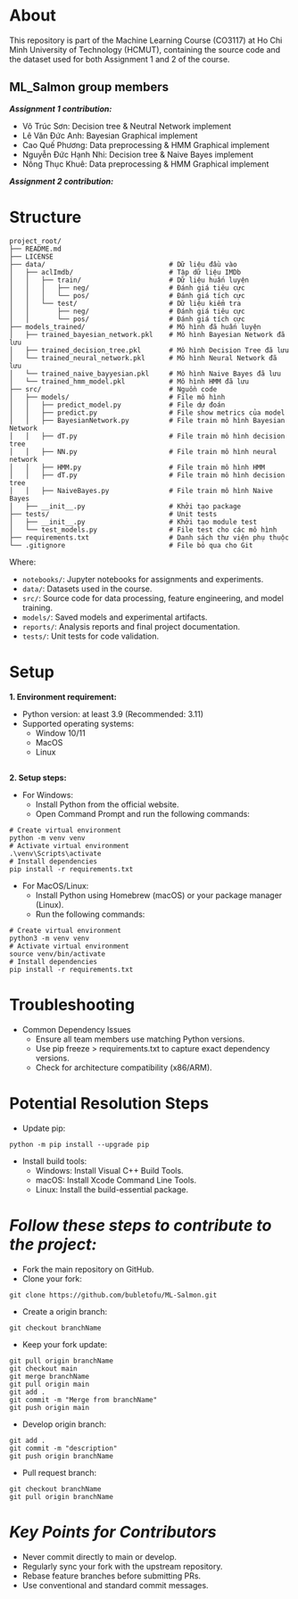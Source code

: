# About
This repository is part of the Machine Learning Course (CO3117) at Ho Chi Minh University of Technology (HCMUT), containing the source code and the dataset used for both Assignment 1 and 2 of the course. 


## ML_Salmon group members
***Assignment 1 contribution:***
- Võ Trúc Sơn: Decision tree & Neutral Network implement
- Lê Văn Đức Anh: Bayesian Graphical implement
- Cao Quế Phương: Data preprocessing & HMM Graphical implement 
- Nguyễn Đức Hạnh Nhi: Decision tree & Naive Bayes implement
- Nông Thục Khuê: Data preprocessing & HMM Graphical implement

***Assignment 2 contribution:***

# Structure
```
project_root/
├── README.md
├── LICENSE
├── data/                               # Dữ liệu đầu vào
│   ├── aclImdb/                        # Tập dữ liệu IMDb
│   │   ├── train/                      # Dữ liệu huấn luyện
│   │   │   ├── neg/                    # Đánh giá tiêu cực
│   │   │   └── pos/                    # Đánh giá tích cực
│   │   └── test/                       # Dữ liệu kiểm tra
│   │       ├── neg/                    # Đánh giá tiêu cực
│   │       └── pos/                    # Đánh giá tích cực
├── models_trained/                     # Mô hình đã huấn luyện
│   ├── trained_bayesian_network.pkl    # Mô hình Bayesian Network đã lưu
│   ├── trained_decision_tree.pkl       # Mô hình Decision Tree đã lưu
│   └── trained_neural_network.pkl      # Mô hình Neural Network đã lưu
│   └── trained_naive_bayyesian.pkl     # Mô hình Naive Bayes đã lưu
│   └── trained_hmm_model.pkl           # Mô hình HMM đã lưu
├── src/                                # Nguồn code
│   ├── models/                         # File mô hình
│   │   ├── predict_model.py            # File dự đoán
│   │   ├── predict.py                  # File show metrics của model
│   │   ├── BayesianNetwork.py          # File train mô hình Bayesian Network
│   │   ├── dT.py                       # File train mô hình decision tree
│   │   ├── NN.py                       # File train mô hình neural network
│   │   ├── HMM.py                      # File train mô hình HMM
│   │   ├── dT.py                       # File train mô hình decision tree
│   │   ├── NaiveBayes.py               # File train mô hình Naive Bayes
│   ├── __init__.py                     # Khởi tạo package
├── tests/                              # Unit tests
│   ├── __init__.py                     # Khởi tạo module test
│   └── test_models.py                  # File test cho các mô hình
├── requirements.txt                    # Danh sách thư viện phụ thuộc
└── .gitignore                          # File bỏ qua cho Git

```

Where:
- `notebooks/`: Jupyter notebooks for assignments and experiments.
- `data/`: Datasets used in the course.
- `src/`: Source code for data processing, feature engineering, and model training.
- `models/`: Saved models and experimental artifacts.
- `reports/`: Analysis reports and final project documentation.
- `tests/`: Unit tests for code validation.

# Setup
**1. Environment requirement:**
- Python version: at least 3.9 (Recommended: 3.11)
- Supported operating systems:
  - Window 10/11
  - MacOS
  - Linux
##
**2. Setup steps:**
- For Windows:
  - Install Python from the official website.
  - Open Command Prompt and run the following commands:


```
# Create virtual environment
python -m venv venv
# Activate virtual environment
.\venv\Scripts\activate
# Install dependencies
pip install -r requirements.txt
```


- For MacOS/Linux:
  - Install Python using Homebrew (macOS) or your package manager (Linux).
  - Run the following commands:

``` 
# Create virtual environment
python3 -m venv venv
# Activate virtual environment
source venv/bin/activate
# Install dependencies
pip install -r requirements.txt
```

# Troubleshooting
- Common Dependency Issues
  - Ensure all team members use matching Python versions.
  - Use pip freeze > requirements.txt to capture exact dependency versions.
  - Check for architecture compatibility (x86/ARM).

# Potential Resolution Steps
- Update pip:
```
python -m pip install --upgrade pip
```

- Install build tools:
  - Windows: Install Visual C++ Build Tools.
  - macOS: Install Xcode Command Line Tools.
  - Linux: Install the build-essential package.


# *Follow these steps to contribute to the project:*
- Fork the main repository on GitHub.
- Clone your fork:

```
git clone https://github.com/bubletofu/ML-Salmon.git
```

- Create a origin branch:

```
git checkout branchName
```

- Keep your fork update:

```
git pull origin branchName
git checkout main
git merge branchName
git pull origin main
git add .
git commit -m "Merge from branchName"
git push origin main
```

- Develop origin branch:

```
git add .
git commit -m "description"
git push origin branchName
```

- Pull request branch:

```
git checkout branchName
git pull origin branchName
```


# *Key Points for Contributors*
- Never commit directly to main or develop.
- Regularly sync your fork with the upstream repository.
- Rebase feature branches before submitting PRs.
- Use conventional and standard commit messages.


